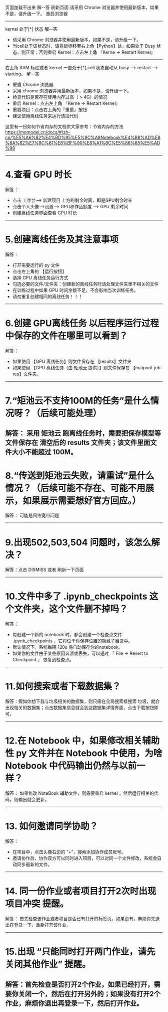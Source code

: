 页面加载不出来
解--答
刷新页面
请采用 Chrome 浏览器并使用最新版本，如果不是，请升级一下。
重启浏览器

--------------------------------

kernel 处于[*] 状态
解--答
+ 请采用 Chrome 浏览器并使用最新版本，如果不是，请升级一下。
+ 当cell处于该状态时，请将鼠标移至右上角【Python】处，如果处于 Busy 状态，则正常；否则重启 Kernel：点击左上角 『Kerne -> Restart Kernel』

--------------------------------

右上角 RAM 标红或者 kernel 一直处于[*],cell 状态自动从 busy --> restart --> starting。
解--答
+ 重启 Chrome 浏览器
+ 采用 chrome 浏览器并用最新版本，如果不是，请升级一下。
+ 检查代码是否存在使用内存过高（ > 4G）的情况
+ 重启 Kernel：点击左上角 『Kerne -> Restart Kernel』
+ 重启项目：点击右上角的『重启』按钮
+ 建议使用离线任务来运行该段代码

这里有一份如何节省内存的文档供大家参考：节省内存的方法 https://momodel.cn/docs/#/zh-cn/%E5%A6%82%E4%BD%95%E5%9C%A8Notebook%E4%B8%AD%E8%8A%82%E7%9C%81%E8%BF%90%E8%A1%8C%E5%86%85%E5%AD%98

--------------------------------

# 4.查看 GPU 时长
解答：
+ 点击 工作台--> 新建项目 上方的剩余时间，即是GPU剩余时长
+ 点击个人头像-->设置--> GPU和作品额度 --> GPU 剩余时间
+ 创建离线任务界面查看 GPU 时长

--------------------------------
# 5.创建离线任务及其注意事项
解答：
+ 打开需要运行的 py 文件
+ 点击左上角的 【运行按钮】
+ 选择 GPU 离线任务运行方式
+ 勾选必要的文件/文件夹：创建新的离线任务时请处理文件夹里不相关的文件
+ 在训练过程中如果 GPU 时间余额不足，不会影响当次训练任务。
+ 请勿重复创建相同的离线任务！！！  

--------------------------------
# 6.创建 GPU离线任务 以后程序运行过程中保存的文件在哪里可以看到？

解答：
+ 如果使用 【GPU 离线任务】则文件保存在 【results】文件夹
+ 如果使用 【GPU 离线任务（由 矩池云 提供）】则文件保存在 【matpool-job-res】文件夹。
--------------------------------
# 7.“矩池云不支持100M的任务”是什么情况呀？（后续可能处理）

解答：
采用 矩池云 跑离线任务时，需要把保存模型等文件保存在 清空后的 results 文件夹；该文件里面文件大小不能超过 100M。
--------------------------------
# 8.“传送到矩池云失败，请重试”是什么情况？（后续可能不存在、可能不用展示，如果展示需要想好官方回应。）

解答：
可能是网络宽带问题

--------------------------------
# 9.出现502,503,504 问题时，该怎么解决？

解答：点击 DISMISS 或者 刷新一下页面

--------------------------------
# 10.文件中多了 .ipynb_checkpoints 这个文件夹，这个文件删不掉吗？

解答：
+ 每创建一个新的 notebook 时，都会创建一个检查点文件 .ipynb_checkpoints ，它将位于你保存位置的隐藏子目录中。
+ 默认情况下，系统每隔 120s 将自动保存你的notebook。
+ 如果你的文件由于某些原因奔溃或丢失，可以通过 『 File -> Revert to Checkpoint 』 恢复到检查点。

--------------------------------
# 11.如何搜索或者下载数据集？

解答：假如你想下载与垃圾相关的数据集，则只需在全局搜索框搜索 垃圾，就会出现相关的数据集；点击数据集信息就会到达数据集详情界面，点击下载按钮即可。

--------------------------------
# 12.在 Notebook 中，如果修改相关辅助性 py 文件并在 Notebook 中使用，为啥 Notebook 中代码输出仍然与以前一样？

解答：
如果修改 NoteBook 辅助文件，则需要重启 kernel ，然后运行相关的代码，则输出就会更新。

--------------------------------
# 13. 如何邀请同学协助？
解答：
+ 在项目中，点击头像右边的 “+”，搜索添加协作成员账号。
+ 邀请协作后，协作双方可以同时进入项目，可以对同一个文件修改，系统会自动同步最新的文件。

--------------------------------
# 14. 同一份作业或者项目打开2次时出现 项目冲突 提醒。
解答：
首先检查该作业或者项目是否已有打开的标签页。如果没有，麻烦你先退出在登录一下，重新打开该作业。

--------------------------------
# 15.出现 “只能同时打开两门作业，请先关闭其他作业” 提醒。
解答：首先检查是否打开2个作业，如果已经打开，需要你关闭一个，然后在打开另外的；如果没有打开2个作业，麻烦你退出再登录一下，然后打开作业。
--------------------------------







